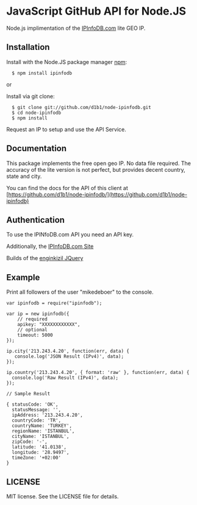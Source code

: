 # JavaScript GitHub API for Node.JS

Node.js implimentation of the [IPInfoDB.com](http://www.ipinfodb.com/) lite GEO IP. 

## Installation

  Install with the Node.JS package manager [npm](http://npmjs.org/):

      $ npm install ipinfodb

or

  Install via git clone:

      $ git clone git://github.com/d1b1/node-ipinfodb.git
      $ cd node-ipinfodb
      $ npm install

Request an IP to setup and use the API Service.

## Documentation

This package implements the free open geo IP. No data file required. The accuracy of the lite version is not perfect, but provides
decent country, state and city. 

You can find the docs for the API of this client at [https://github.com/d1b1/node-ipinfodb/](https://github.com/d1b1/node-ipinfodb)

## Authentication

To use the IPINfoDB.com API you need an API key. 

Additionally, the [IPInfoDB.com Site](http://www.ipinfodb.com/)

Builds of the [enginkizil JQuery](https://github.com/enginkizil/jqIpLocation)


## Example

Print all followers of the user "mikedeboer" to the console.

    var ipinfodb = require("ipinfodb");

    var ip = new ipinfodb({
        // required
        apikey: "XXXXXXXXXXXX",
        // optional
        timeout: 5000
    });

    ip.city('213.243.4.20', function(err, data) {
       console.log('JSON Result (IPv4)', data);
    });

    ip.country('213.243.4.20', { format: 'raw' }, function(err, data) {
      console.log('Raw Result (IPv4)', data);
    });

    // Sample Result

    { statusCode: 'OK',
      statusMessage: '',
      ipAddress: '213.243.4.20',
      countryCode: 'TR',
      countryName: 'TURKEY',
      regionName: 'ISTANBUL',
      cityName: 'ISTANBUL',
      zipCode: '-',
      latitude: '41.0138',
      longitude: '28.9497',
      timeZone: '+02:00' 
    }


## LICENSE

MIT license. See the LICENSE file for details.